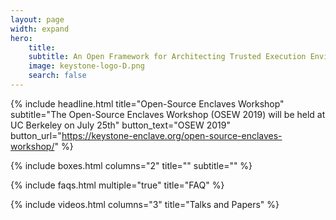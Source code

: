 ```yaml
---
layout: page
width: expand
hero:
    title:
    subtitle: An Open Framework for Architecting Trusted Execution Environments
    image: keystone-logo-D.png
    search: false
---
```

{% include headline.html title="Open-Source Enclaves Workshop" subtitle="The Open-Source Enclaves Workshop (OSEW 2019) will be held at UC Berkeley on July 25th" button_text="OSEW 2019" button_url="https://keystone-enclave.org/open-source-enclaves-workshop/" %}

{% include boxes.html columns="2" title="" subtitle="" %}

<!--{% include featured.html tag="featured" title="Popular Articles" subtitle="Selected featured articles to get you started fast in Jekyll" %}

{% include videos.html columns="2" title="Video Tutorials" subtitle="Watch screencasts to get you started fast with Jekyll" %}
-->
{% include faqs.html multiple="true" title="FAQ" %}

{% include videos.html columns="3" title="Talks and Papers" %}

